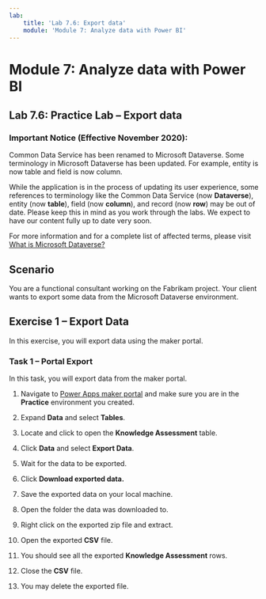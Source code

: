 ```yaml
---
lab:
    title: 'Lab 7.6: Export data'
    module: 'Module 7: Analyze data with Power BI'
---
```


Module 7: Analyze data with Power BI
=======================

## Lab 7.6: Practice Lab – Export data

### Important Notice (Effective November 2020):
Common Data Service has been renamed to Microsoft Dataverse. Some terminology in Microsoft Dataverse has been updated. For example, entity is now table and field is now column. 

While the application is in the process of updating its user experience, some references to terminology like the Common Data Service (now **Dataverse**), entity (now **table**), field (now **column**), and record (now **row**) may be out of date. Please keep this in mind as you work through the labs. We expect to have our content fully up to date very soon. 

For more information and for a complete list of affected terms, please visit [What is Microsoft Dataverse?](https://docs.microsoft.com/en-us/powerapps/maker/common-data-service/data-platform-intro#terminology-updates)

Scenario
--------

You are a functional consultant working on the Fabrikam project. Your client
wants to export some data from the Microsoft Dataverse environment.

## Exercise 1 – Export Data

In this exercise, you will export data using the maker portal.

### Task 1 – Portal Export

In this task, you will export data from the maker portal.

1.  Navigate to [Power Apps maker portal](https://make.powerapps.com/) and make
    sure you are in the **Practice** environment you created.

2.  Expand **Data** and select **Tables**.

3.  Locate and click to open the **Knowledge Assessment** table.

4.  Click **Data** and select **Export Data**.

5.  Wait for the data to be exported.

6.  Click **Download exported data.**

7.  Save the exported data on your local machine.

8.  Open the folder the data was downloaded to.

9.  Right click on the exported zip file and extract.

10. Open the exported **CSV** file.

11. You should see all the exported **Knowledge Assessment** rows.

12. Close the **CSV** file.

13. You may delete the exported file.
